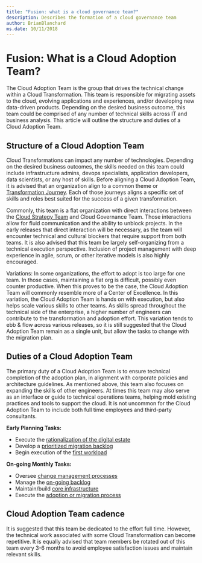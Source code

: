 ```yaml
---
title: "Fusion: what is a cloud governance team?" 
description: Describes the formation of a cloud governance team
author: BrianBlanchard
ms.date: 10/11/2018
---
```


# Fusion: What is a Cloud Adoption Team?

The Cloud Adoption Team is the group that drives the technical change within a Cloud Transformation. This team is responsible for migrating assets to the cloud, evolving applications and experiences, and/or developing new data-driven products. Depending on the desired business outcome, this team could be comprised of any number of technical skills across IT and business analysis. This article will outline the structure and duties of a Cloud Adoption Team.

## Structure of a Cloud Adoption Team

Cloud Transformations can impact any number of technologies. Depending on the desired business outcomes, the skills needed on this team could include infrastructure admins, devops specialists, application developers, data scientists, or any host of skills. Before aligning a Cloud Adoption Team, it is advised that an organization align to a common theme or [Transformation Journey](../transformation-journeys/overview.md). Each of those journeys aligns a specific set of skills and roles best suited for the success of a given transformation.

Commonly, this team is a flat organization with direct interactions between the [Cloud Strategy Team](what-is-a-cloud-strategy-team.md) and Cloud Governance Team. Those interactions allow for fluid communication and the ability to unblock projects. In the early releases that direct interaction will be necessary, as the team will encounter technical and cultural blockers that require support from both teams. It is also advised that this team be largely self-organizing from a technical execution perspective. Inclusion of project management with deep experience in agile, scrum, or other iterative models is also highly encouraged.

Variations: In some organizations, the effort to adopt is too large for one team. In those cases, maintaining a flat org is difficult, possibly even counter productive. When this proves to be the case, the Cloud Adoption Team will commonly resemble more of a Center of Excellence. In this variation, the Cloud Adoption Team is hands on with execution, but also helps scale various skills to other teams. As skills spread throughout the technical side of the enterprise, a higher number of engineers can contribute to the transformation and adoption effort. This variation tends to ebb & flow across various releases, so it is still suggested that the Cloud Adoption Team remain as a single unit, but allow the tasks to change with the migration plan.

## Duties of a Cloud Adoption Team

The primary duty of a Cloud Adoption Team is to ensure technical completion of the adoption plan, in alignment with corporate policies and architecture guidelines. As mentioned above, this team also focuses on expanding the skills of other engineers. At times this team may also serve as an interface or guide to technical operations teams, helping mold existing practices and tools to support the cloud. It is not uncommon for the Cloud Adoption Team to include both full time employees and third-party consultants.

**Early Planning Tasks:**

* Execute the [rationalization of the digital estate](../digital-estate/overview.md)
* Develop a [prioritized migration backlog](../migration/plan/migration-backlog.md)
* Begin execution of the [first workload](../migration/plan/first-workload.md)

**On-going Monthly Tasks:**

* Oversee [change management processes](../migration/plan/iterative-change-management.md)
* Manage the [on-going backlog](../migration/plan/migration-backlog.md)
* Maintain/build [core infrastructure](../infrastructure/overview.md)
* Execute the [adoption or migration process](../migration/execute/overview.md)

## Cloud Adoption Team cadence

It is suggested that this team be dedicated to the effort full time. However, the technical work associated with some Cloud Transformation can become repetitive. It is equally advised that team members be rotated out of this team every 3-6 months to avoid employee satisfaction issues and maintain relevant skills.